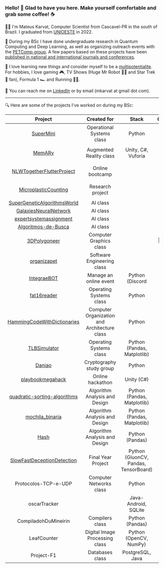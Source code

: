### Hello! :wave: Glad to have you here. Make yourself comfortable and grab some coffee! :coffee:

:man_student: I'm Mateus Karvat, Computer Scientist from Cascavel-PR in the south of Brazil. I graduated from [UNIOESTE](https://www.unioeste.br/portal/) in 2022.

:microscope: During my BSc I have done undergraduate research in Quantum Computing and Deep Learning, as well as organizing outreach events with the [PETComp group](https://petsite-bd39a.web.app/). A few papers based on these projects have been [published in national and international journals and conferences](https://scholar.google.com.br/citations?user=0NHCSV4AAAAJ).

:cowboy_hat_face: I love learning new things and consider myself to be a [multipotentialite](https://puttylike.com/terminology/). For hobbies, I love gaming :video_game:, TV Shows (Huge Mr Robot :man_technologist: and Star Trek :vulcan_salute: fan), Formula 1 :racing_car: and Running :running_man:.

:incoming_envelope: You can reach me on [LinkedIn](https://www.linkedin.com/in/mateus-karvat-camara/) or by email (mkarvat at gmail dot com).

---

:mag: Here are some of the projects I've worked on during my BSc:

|            **Project**            |      **Created for**      | **Stack** | **Complexity** | **Year** |
|:---------------------------------:|:-------------------------:|:---------:|:--------------:|:--------:|
|             [SuperMini](https://github.com/MahatKC/SuperMini)             | Operational Systems class |   Python  | :large_blue_circle: :green_circle: :black_circle: :black_circle: :black_circle:               |     2022     |
|               [MemARy](https://github.com/MahatKC/MemARy)              |            Augmented Reality class               |Unity, C#, Vuforia|       :large_blue_circle: :green_circle: :black_circle: :black_circle: :black_circle:         |    2020      |
|     [NLWTogetherFlutterProject](https://github.com/MahatKC/NLWTogetherFlutterProject)     |          Online bootcamp                 |           |     :large_blue_circle: :black_circle: :black_circle: :black_circle: :black_circle:          |     2021     |
|        [MicroplasticCounting](https://github.com/MahatKC/MicroplasticCounting)       |     Research project                      |           |     :large_blue_circle: :green_circle: :yellow_circle:  :black_circle: :black_circle:         |      2021    |
|    [SuperGeneticAlgorithmsWorld](https://github.com/MahatKC/SuperGeneticAlgorithmsWorld)    |      AI class                     |           |                |      2021    |
|       [GalaxiesNeuralNetwork](https://github.com/MahatKC/GalaxiesNeuralNetwork)       |         AI class                  |           |                |      2021    |
|       [expertsystemassignment](https://github.com/MahatKC/expertsystemassignment)      |       AI class                    |           |                |     2021     |
| [Algoritmos-de-Busca](https://github.com/MahatKC/Trabalho-IA---Algoritmos-de-Busca) |        AI class                   |           |                |      2021    |
|            [3DPolygoneer](https://github.com/MahatKC/3DPolygoneer)           |         Computer Graphics class                  |           |      :large_blue_circle: :green_circle: :yellow_circle: :orange_circle: :red_circle:          |     2021     |
|            [organizapet](https://github.com/MahatKC/organizapet)            |    Software Engineering class                       |           |                |      2021    |
|            [IntegraeBOT](https://github.com/MahatKC/IntegraeBOT)            |   Manage an online event                        |   Python (Discord        |                |     2021     |
|            [fat16reader](https://github.com/MahatKC/fat16reader)            |   Operating Systems class                        |  Python         |                |      2022    |
|    [HammingCodeWithDictionaries](https://github.com/MahatKC/HammingCodeWithDictionaries)    |   Computer Organization and Architecture class                        |    Python       |                |     2020     |
|            [TLBSimulator](https://github.com/MahatKC/TLBSimulator)           |   Operating Systems class                        |    Python (Pandas, Matplotlib)       |                |    2022      |
|               [Daniao](https://github.com/MahatKC/Daniao)              |   Cryptography study group                        |    Python       |                |     2021     |
|          [playbookmegahack](https://github.com/MahatKC/playbookmegahack)         |   Online hackathon                        |   Unity (C#)        |                |    2020      |
|    [quadratic-sorting-algorithms](https://github.com/MahatKC/quadratic-sorting-algorithms)   |   Algorithm Analysis and Design                        |  Python (Pandas, Matplotlib)         |                |     2022     |
|          [mochila_binaria](https://github.com/MahatKC/mochila_binaria)          |   Algorithm Analysis and Design                        |  Python (Pandas, Matplotlib)         |                |    2022      |
|                [Hash](https://github.com/MahatKC/Hash)               |   Algorithm Analysis and Design                        |   Python (Pandas)        |                |     2022     |
|     [SlowFastDeceptionDetection](https://github.com/MahatKC/SlowFastDeceptionDetection)    |   Final Year Project                        |  Python (GluonCV, Pandas, TensorBoard)         |                |    2022      |
|        Protocolos-TCP-e-UDP       |   Computer Networks class                        |    Python       |                |    2022      |
|            oscarTracker           |                           |  Java-Android, SQLite        |                |     2021     |
|        CompiladohDuMineirin       |   Compilers class                        |   Python (Pandas)        |                |    2022      |
|            LeafCounter            |   Digital Image Processing class                        |  Python (OpenCV, NumPy)          |                |   2020       |
|             Project-F1            |   Databases class                        |  PostgreSQL, Java         |    :large_blue_circle: :large_blue_circle: :large_blue_circle: :black_circle: :black_circle:            |    2021      |
